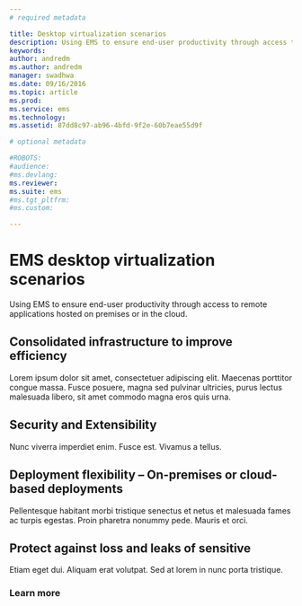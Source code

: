 ```yaml
---
# required metadata

title: Desktop virtualization scenarios
description: Using EMS to ensure end-user productivity through access to remote applications hosted on premises or in the cloud.
keywords:
author: andredm
ms.author: andredm
manager: swadhwa
ms.date: 09/16/2016
ms.topic: article
ms.prod:
ms.service: ems
ms.technology:
ms.assetid: 87dd8c97-ab96-4bfd-9f2e-60b7eae55d9f

# optional metadata

#ROBOTS:
#audience:
#ms.devlang:
ms.reviewer:
ms.suite: ems
#ms.tgt_pltfrm:
#ms.custom:

---
```


# EMS desktop virtualization scenarios
Using EMS to ensure end-user productivity through access to remote applications hosted on premises or in the cloud.

## Consolidated infrastructure to improve efficiency
Lorem ipsum dolor sit amet, consectetuer adipiscing elit. Maecenas porttitor congue massa. Fusce posuere, magna sed pulvinar ultricies, purus lectus malesuada libero, sit amet commodo magna eros quis urna.

## Security and Extensibility
Nunc viverra imperdiet enim. Fusce est. Vivamus a tellus.

## Deployment flexibility – On-premises or cloud-based deployments
Pellentesque habitant morbi tristique senectus et netus et malesuada fames ac turpis egestas. Proin pharetra nonummy pede. Mauris et orci.

## Protect against loss and leaks of sensitive
Etiam eget dui. Aliquam erat volutpat. Sed at lorem in nunc porta tristique.

### Learn more
